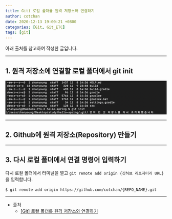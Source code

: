 ```yaml
---
title: Git) 로컬 폴더를 원격 저장소와 연결하기 
author: cotchan
date: 2020-12-13 19:00:21 +0800 
categories: [Git, Git_ETC]
tags: [git]
---
```


아래 출처를 참고하여 작성한 글입니다.    

---

## 1. 원격 저장소에 연결할 로컬 폴더에서 git init

![Desktop View](/assets/img/post/git/2020-12-13-git-connect-local-repo.png)

---

## 2. Github에 원격 저장소(Repository) 만들기

---


## 3. 다시 로컬 폴더에서 연결 명령어 입력하기

다시 로컬 폴더에서 터미널을 열고 `git remote add origin {깃허브 리포지터리 URL}`을 입력합니다.        

```terminal
$ git remote add origin https://github.com/cotchan/{REPO_NAME}.git
```



---

+ 출처
	+ [[Git] 로컬 폴더를 원격 저장소와 연결하기](https://webstudynote.tistory.com/90)
